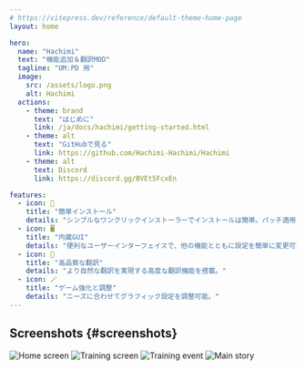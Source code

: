 ```yaml
---
# https://vitepress.dev/reference/default-theme-home-page
layout: home

hero:
  name: "Hachimi"
  text: "機能追加＆翻訳MOD"
  tagline: "UM:PD 用"
  image:
    src: /assets/logo.png
    alt: Hachimi
  actions:
    - theme: brand
      text: "はじめに"
      link: /ja/docs/hachimi/getting-started.html
    - theme: alt
      text: "GitHubで見る"
      link: https://github.com/Hachimi-Hachimi/Hachimi
    - theme: alt
      text: Discord
      link: https://discord.gg/BVEt5FcxEn

features:
  - icon: 🚀
    title: "簡単インストール"
    details: "シンプルなワンクリックインストーラーでインストールは簡単。パッチ適用は一切不要。すべてのセットアップはゲーム内で完結し、面倒な設定は不要。"
  - icon: 🖥️
    title: "内蔵GUI"
    details: "便利なユーザーインターフェイスで、他の機能とともに設定を簡単に変更可能。"
  - icon: 📝
    title: "高品質な翻訳"
    details: "より自然な翻訳を実現する高度な翻訳機能を搭載。"
  - icon: 🪄
    title: "ゲーム強化と調整"
    details: "ニーズに合わせてグラフィック設定を調整可能。"
---
```


## Screenshots {#screenshots}

<div class="gallery">
  <img class="item grid-4" src="/assets/screen1.jpg" alt="Home screen">
  <img class="item grid-4" src="/assets/screen2.jpg" alt="Training screen">
  <img class="item grid-4" src="/assets/screen3.jpg" alt="Training event">
  <img class="item grid-4" src="/assets/screen4.jpg" alt="Main story">
</div>